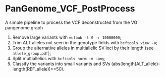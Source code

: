 # PanGenome_VCF_PostProcess
A simple pipeline to process the VCF deconstructed from the VG pangenome graph 
1. Remove large variants with `vcfbub -l 0 -r 10000000`;
2. Trim ALT alleles not seen in the genotype fields with `bcftools view -a`;
3. Group the alternative alleles in multiallelic SV loci by their length (see `allele_group.pdf`);
4. Split multiallelics with `bcftools norm -m -any`;
5. Classify the variants into small variants and SVs (abs(length(ALT_allele)-length(REF_allele))>=50).
